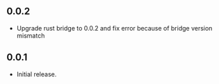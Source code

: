 ## 0.0.2

* Upgrade rust bridge to 0.0.2 and fix error because of bridge version mismatch

## 0.0.1

* Initial release.
